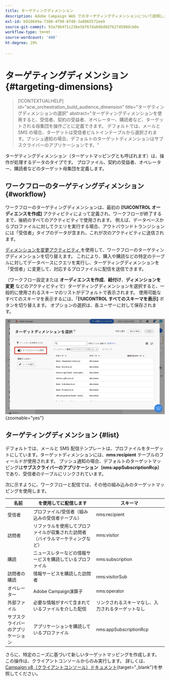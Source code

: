 ```yaml
---
title: ターゲティングディメンション
description: Adobe Campaign Web でのターゲティングディメンションについて説明します
exl-id: b910649a-7300-4f99-8f40-3a8965572ee9
source-git-commit: 93a79b471c236e5bf67da0dbd0d76274598dcb0e
workflow-type: tm+mt
source-wordcount: '408'
ht-degree: 29%

---
```


# ターゲティングディメンション {#targeting-dimensions}

>[!CONTEXTUALHELP]
>id="acw_orchestration_build_audience_dimension"
>title="ターゲティングディメンションの選択"
>abstract="ターゲティングディメンションを使用すると、受信者、契約の受益者、オペレーター、購読者など、ターゲットされる母集団を操作ごとに定義できます。 デフォルトでは、メールと SMS の場合、ターゲットは受信者ビルトインテーブルから選択されます。プッシュ通知の場合、デフォルトのターゲットディメンションはサブスクライバーのアプリケーションです。"

ターゲティングディメンション（ターゲットマッピングとも呼ばれます）は、操作が処理するデータのタイプです。 プロファイル、契約の受益者、オペレーター、購読者などのターゲット母集団を定義します。

## ワークフローのターゲティングディメンション {#workflow}

ワークフローのターゲティングディメンションは、最初の **[!UICONTROL オーディエンスを作成]** アクティビティによって定義され、ワークフローが終了するまで、後続のすべてのアクティビティで使用されます。 例えば、データベースからプロファイルに対してクエリを実行する場合、アウトバウンドトランジションには「受信者」タイプのデータが含まれ、これが次のアクティビティに送信されます。

[ ディメンションを変更アクティビティ ](../workflows/activities/change-dimension.md) を使用して、ワークフローのターゲティングディメンションを切り替えます。 これにより、購入や購読などの特定のテーブルに対してデータベースにクエリを実行し、ターゲティングディメンションを「受信者」に変更して、対応するプロファイルに配信を送信できます。

（ワークフロー設定または **オーディエンスを作成**、**紐付け**、**ディメンションを変更** などのアクティビティで）ターゲティングディメンションを選択すると、一般的に使用されるスキーマのリストがデフォルトで表示されます。 使用可能なすべてのスキーマを表示するには、「**[!UICONTROL すべてのスキーマを表示]** ボタンを切り替えます。 オプションの選択は、各ユーザーに対して保存されます。

![ 「すべてのスキーマを表示」ボタンが有効になっているターゲティングディメンションインターフェイスを示すスクリーンショット。](assets/targeting-dimension-show-all.png){zoomable="yes"}

## ターゲティングディメンション {#list}

デフォルトでは、メールと SMS 配信テンプレートは、プロファイルをターゲットにしています。ターゲットディメンションには、**nms:recipient** テーブルのフィールドが使用されます。 プッシュ通知の場合、デフォルトのターゲットマッピングは&#x200B;**サブスクライバーのアプリケーション（nms:appSubscriptionRcp）**&#x200B;であり、受信者のテーブルにリンクされています。

次に示すように、ワークフローと配信では、その他の組み込みのターゲットマッピングを使用します。

| 名前 | を使用してに配信します | スキーマ |
|-----------------------|-------------------------------------------------------|-------------------------|
| 受信者 | プロファイル/受信者（組み込みの受信者テーブル） | nms:recipient |
| 訪問者 | リファラルを使用してプロファイルが収集された訪問者（バイラルマーケティングなど） | mns:visitor |
| 購読 | ニュースレターなどの情報サービスを購読しているプロファイル | nms:subscription |
| 訪問者の購読 | 情報サービスを購読した訪問者 | nms:visitorSub |
| オペレーター | Adobe Campaign演算子 | nms:operator |
| 外部ファイル | 必要な情報がすべて含まれているファイルを介した配信 | リンクされるスキーマなし、入力されるターゲットなし |
| サブスクライバーのアプリケーション | アプリケーションを購読しているプロファイル | nms:appSubscriptionRcp |

さらに、特定のニーズに基づいて新しいターゲットマッピングを作成します。 この操作は、クライアントコンソールからのみ実行します。 詳しくは、[Campaign v8（クライアントコンソール）ドキュメント](https://experienceleague.adobe.com/docs/campaign/campaign-v8/audience/add-profiles/target-mappings.html?lang=ja#new-mapping){target="_blank"}を参照してください。